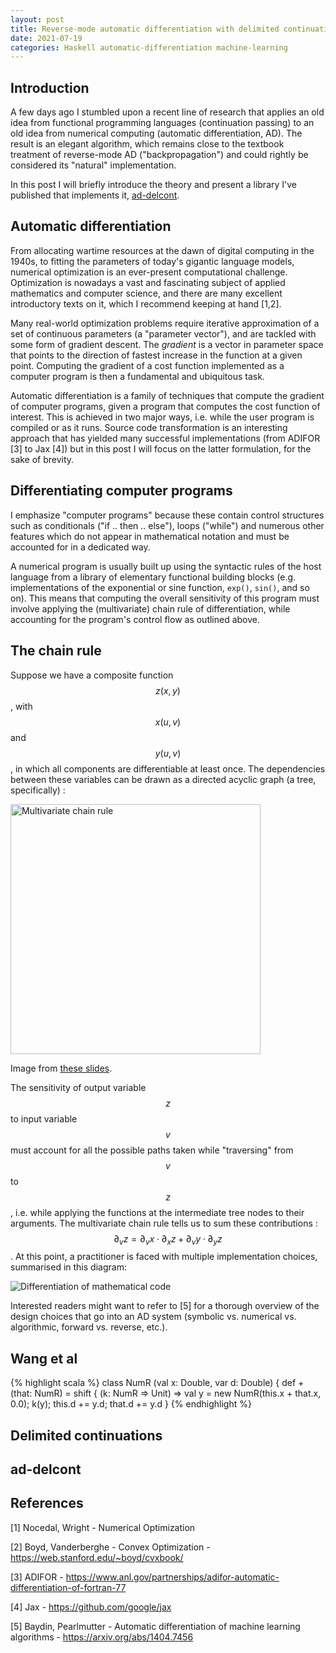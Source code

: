 ```yaml
---
layout: post
title: Reverse-mode automatic differentiation with delimited continuations
date: 2021-07-19
categories: Haskell automatic-differentiation machine-learning
---
```


## Introduction

A few days ago I stumbled upon a recent line of research that applies an old idea from functional programming languages (continuation passing) to an old idea from numerical computing (automatic differentiation, AD). The result is an elegant algorithm, which remains close to the textbook treatment of reverse-mode AD ("backpropagation") and could rightly be considered its "natural" implementation.

In this post I will briefly introduce the theory and present a library I've published that implements it, [ad-delcont](https://hackage.haskell.org/package/ad-delcont).

## Automatic differentiation

From allocating wartime resources at the dawn of digital computing in the 1940s, to fitting the parameters of today's gigantic language models, numerical optimization is an ever-present computational challenge. Optimization is nowadays a vast and fascinating subject of applied mathematics and computer science, and there are many excellent introductory texts on it, which I recommend keeping at hand [1,2].

Many real-world optimization problems require iterative approximation of a set of continuous parameters (a "parameter vector"), and are tackled with some form of gradient descent. The _gradient_ is a vector in parameter space that points to the direction of fastest increase in the function at a given point. Computing the gradient of a cost function implemented as a computer program is then a fundamental and ubiquitous task.

Automatic differentiation is a family of techniques that compute the gradient of computer programs, given a program that computes the cost function of interest. This is achieved in two major ways, i.e. while the user program is compiled or as it runs. Source code transformation is an interesting approach that has yielded many successful implementations (from ADIFOR [3] to Jax [4]) but in this post I will focus on the latter formulation, for the sake of brevity. 

## Differentiating computer programs

I emphasize "computer programs" because these contain control structures such as conditionals ("if .. then .. else"), loops ("while") and numerous other features which do not appear in mathematical notation and must be accounted for in a dedicated way.

A numerical program is usually built up using the syntactic rules of the host language from a library of elementary functional building blocks (e.g. implementations of the exponential or sine function, `exp()`, `sin()`, and so on). This means that computing the overall sensitivity of this program must involve applying the (multivariate) chain rule of differentiation, while accounting for the program's control flow as outlined above.

## The chain rule

Suppose we have a composite function $$z(x, y)$$, with $$x(u, v)$$ and $$y(u, v)$$, in which all components are differentiable at least once. The dependencies between these variables can be drawn as a directed acyclic graph (a tree, specifically) :

<img src="https://ocramz.github.io/images/ad-delcont-multi-chain-rule.png" alt="Multivariate chain rule" width="400"/>

Image from [these slides](http://www.math.ucsd.edu/~gptesler/20c/slides/20c_chainrule_f18-handout.pdf).

The sensitivity of output variable $$z$$ to input variable $$v$$ must account for all the possible paths taken while "traversing" from $$v$$ to $$z$$, i.e. while applying the functions at the intermediate tree nodes to their arguments. The multivariate chain rule tells us to sum these contributions : $$\partial_v z = \partial_v x \cdot \partial_x z + \partial_v y \cdot \partial_y z $$. At this point, a practitioner is faced with multiple implementation choices, summarised in this diagram:

<img src="https://ocramz.github.io/images/ad-delcont-overview.png" alt="Differentiation of mathematical code"/>

Interested readers might want to refer to [5] for a thorough overview of the design choices that go into an AD system (symbolic vs. numerical vs. algorithmic, forward vs. reverse, etc.).





## Wang et al


{% highlight scala %}
class NumR (val x: Double, var d: Double) {
  def + (that: NumR) = shift { (k: NumR => Unit) =>
    val y = new NumR(this.x + that.x, 0.0);
    k(y);
    this.d += y.d; 
    that.d += y.d
  }
{% endhighlight %}

## Delimited continuations


## ad-delcont


## References

[1] Nocedal, Wright - Numerical Optimization

[2] Boyd, Vanderberghe - Convex Optimization - https://web.stanford.edu/~boyd/cvxbook/

[3] ADIFOR - https://www.anl.gov/partnerships/adifor-automatic-differentiation-of-fortran-77

[4] Jax - https://github.com/google/jax

[5] Baydin, Pearlmutter - Automatic differentiation of machine learning algorithms - https://arxiv.org/abs/1404.7456


